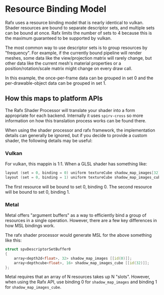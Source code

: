 # Resource Binding Model

Rafx uses a resource binding model that is nearly identical to vulkan. Shader resources are bound to separate
descriptor sets, and multiple sets can be bound at once. Rafx limits the number of sets to 4 because this is the
maximum guaranteed to be supported by vulkan.

The most common way to use descriptor sets is to group resources by "frequency". For example, if the currently bound
pipeline will render meshes, some data like the view/projection matrix will rarely change, but other data like the
current mesh's material properties or a position/rotation/scale matrix might change on every draw call.

In this example, the once-per-frame data can be grouped in set 0 and the per-drawable-object data can be grouped in set 1.

## How this maps to platform APIs

The Rafx Shader Processor will translate your shader into a form appropriate for each backend. Internally it uses
`spirv-cross` so more information on how this translation process works can be found there.

When using the shader processor and rafx framework, the implementation details can generally be ignored, but if you
decide to provide a custom shader, the following details may be useful:

### Vulkan

For vulkan, this mappin is 1:1. When a GLSL shader has something like:

```c
layout (set = 0, binding = 0) uniform textureCube shadow_map_images[32];
layout (set = 0, binding = 1) uniform textureCube shadow_map_images_cube[16];
```

The first resource will be bound to set 0, binding 0. The second resource will be bound to set 0, binding 1.

### Metal

Metal offers "argument buffers" as a way to efficiently bind a group of resources in a single operation. However,
there are a few key differences in how MSL bindings work.

The rafx shader processor would generate MSL for the above something like this:

```c
struct spvDescriptorSetBuffer0
{
    array<depth2d<float>, 32> shadow_map_images [[id(0)]];
    array<depthcube<float>, 16> shadow_map_images_cube [[id(32)]];
};
```

Metal requires that an array of N resources takes up N "slots". However, when using the Rafx API, use binding 0 for
`shadow_map_images` and binding 1 for `shadow_map_images_cube`.
